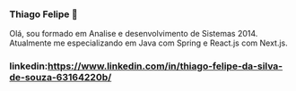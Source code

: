### Thiago Felipe 👋

Olá, sou formado em Analise e desenvolvimento de Sistemas 2014. <br>
Atualmente me especializando em Java com Spring e React.js com Next.js.

### linkedin:https://www.linkedin.com/in/thiago-felipe-da-silva-de-souza-63164220b/
